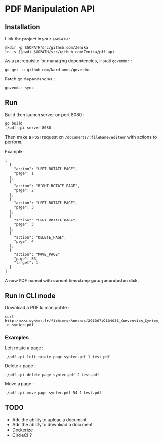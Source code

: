 # PDF Manipulation API

## Installation
Link the project in your `$GOPATH` :
```
mkdir -p $GOPATH/src/github.com/Zenika
ln -s $(pwd) $GOPATH/src/github.com/Zenika/pdf-api
```

As a prerequisite for managing dependencies, install `govendor` :
```
go get -u github.com/kardianos/govendor
```

Fetch go dependencies :
```
govendor sync
```

## Run
Build then launch server on port 8080 :
```
go build
./pdf-api server 8080
```

Then make a `POST` request on `/documents/:fileName/editeur` with actions to perform.

Example :
```
[
  {
    "action": "LEFT_ROTATE_PAGE",
    "page": 1
  },
  {
    "action": "RIGHT_ROTATE_PAGE",
    "page": 2
  },
  {
    "action": "LEFT_ROTATE_PAGE",
    "page": 3
  },
  {
    "action": "LEFT_ROTATE_PAGE",
    "page": 3
  },
  {
    "action": "DELETE_PAGE",
    "page": 4
  },
  {
    "action": "MOVE_PAGE",
    "page": 53,
    "target": 1
  }
]
```

A new PDF named with current timestamp gets generated on disk.

## Run in CLI mode
Download a PDF to manipulate :
```
curl http://www.syntec.fr/fichiers/Annexes/20130719184036_Convention_Syntec_Annexe_06.pdf -o syntec.pdf
```

### Examples
Left rotate a page :
```
./pdf-api left-rotate-page syntec.pdf 1 test.pdf
```

Delete a page :
```
./pdf-api delete-page syntec.pdf 2 test.pdf
```

Move a page :
```
./pdf-api move-page syntec.pdf 54 1 test.pdf
```

## TODO
 - Add the ability to upload a document
 - Add the ability to download a document
 - Dockerize
 - CircleCI ?
